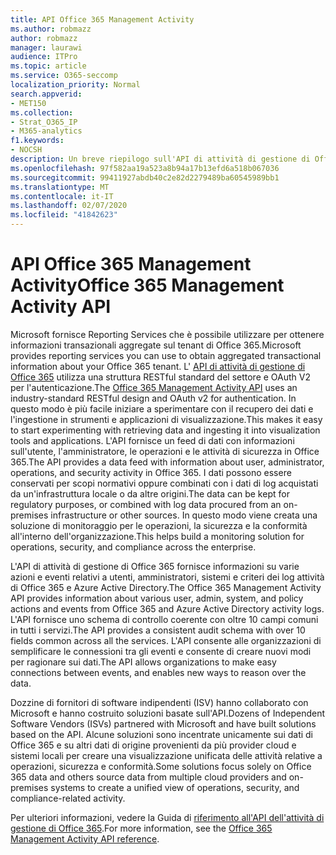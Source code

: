 ```yaml
---
title: API Office 365 Management Activity
ms.author: robmazz
author: robmazz
manager: laurawi
audience: ITPro
ms.topic: article
ms.service: O365-seccomp
localization_priority: Normal
search.appverid:
- MET150
ms.collection:
- Strat_O365_IP
- M365-analytics
f1.keywords:
- NOCSH
description: Un breve riepilogo sull'API di attività di gestione di Office 365.
ms.openlocfilehash: 97f582aa19a523a8b94a17b13efd6a518b067036
ms.sourcegitcommit: 99411927abdb40c2e82d2279489ba60545989bb1
ms.translationtype: MT
ms.contentlocale: it-IT
ms.lasthandoff: 02/07/2020
ms.locfileid: "41842623"
---
```

# <a name="office-365-management-activity-api"></a><span data-ttu-id="af54f-103">API Office 365 Management Activity</span><span class="sxs-lookup"><span data-stu-id="af54f-103">Office 365 Management Activity API</span></span>

<span data-ttu-id="af54f-104">Microsoft fornisce Reporting Services che è possibile utilizzare per ottenere informazioni transazionali aggregate sul tenant di Office 365.</span><span class="sxs-lookup"><span data-stu-id="af54f-104">Microsoft provides reporting services you can use to obtain aggregated transactional information about your Office 365 tenant.</span></span> <span data-ttu-id="af54f-105">L' [API di attività di gestione di Office 365](https://docs.microsoft.com/office/office-365-management-api/office-365-management-apis-overview) utilizza una struttura RESTful standard del settore e OAuth V2 per l'autenticazione.</span><span class="sxs-lookup"><span data-stu-id="af54f-105">The [Office 365 Management Activity API](https://docs.microsoft.com/office/office-365-management-api/office-365-management-apis-overview) uses an industry-standard RESTful design and OAuth v2 for authentication.</span></span> <span data-ttu-id="af54f-106">In questo modo è più facile iniziare a sperimentare con il recupero dei dati e l'ingestione in strumenti e applicazioni di visualizzazione.</span><span class="sxs-lookup"><span data-stu-id="af54f-106">This makes it easy to start experimenting with retrieving data and ingesting it into visualization tools and applications.</span></span> <span data-ttu-id="af54f-107">L'API fornisce un feed di dati con informazioni sull'utente, l'amministratore, le operazioni e le attività di sicurezza in Office 365.</span><span class="sxs-lookup"><span data-stu-id="af54f-107">The API provides a data feed with information about user, administrator, operations, and security activity in Office 365.</span></span> <span data-ttu-id="af54f-108">I dati possono essere conservati per scopi normativi oppure combinati con i dati di log acquistati da un'infrastruttura locale o da altre origini.</span><span class="sxs-lookup"><span data-stu-id="af54f-108">The data can be kept for regulatory purposes, or combined with log data procured from an on-premises infrastructure or other sources.</span></span> <span data-ttu-id="af54f-109">In questo modo viene creata una soluzione di monitoraggio per le operazioni, la sicurezza e la conformità all'interno dell'organizzazione.</span><span class="sxs-lookup"><span data-stu-id="af54f-109">This helps build a monitoring solution for operations, security, and compliance across the enterprise.</span></span>

<span data-ttu-id="af54f-110">L'API di attività di gestione di Office 365 fornisce informazioni su varie azioni e eventi relativi a utenti, amministratori, sistemi e criteri dei log attività di Office 365 e Azure Active Directory.</span><span class="sxs-lookup"><span data-stu-id="af54f-110">The Office 365 Management Activity API provides information about various user, admin, system, and policy actions and events from Office 365 and Azure Active Directory activity logs.</span></span> <span data-ttu-id="af54f-111">L'API fornisce uno schema di controllo coerente con oltre 10 campi comuni in tutti i servizi.</span><span class="sxs-lookup"><span data-stu-id="af54f-111">The API provides a consistent audit schema with over 10 fields common across all the services.</span></span> <span data-ttu-id="af54f-112">L'API consente alle organizzazioni di semplificare le connessioni tra gli eventi e consente di creare nuovi modi per ragionare sui dati.</span><span class="sxs-lookup"><span data-stu-id="af54f-112">The API allows organizations to make easy connections between events, and enables new ways to reason over the data.</span></span>

<span data-ttu-id="af54f-113">Dozzine di fornitori di software indipendenti (ISV) hanno collaborato con Microsoft e hanno costruito soluzioni basate sull'API.</span><span class="sxs-lookup"><span data-stu-id="af54f-113">Dozens of Independent Software Vendors (ISVs) partnered with Microsoft and have built solutions based on the API.</span></span> <span data-ttu-id="af54f-114">Alcune soluzioni sono incentrate unicamente sui dati di Office 365 e su altri dati di origine provenienti da più provider cloud e sistemi locali per creare una visualizzazione unificata delle attività relative a operazioni, sicurezza e conformità.</span><span class="sxs-lookup"><span data-stu-id="af54f-114">Some solutions focus solely on Office 365 data and others source data from multiple cloud providers and on-premises systems to create a unified view of operations, security, and compliance-related activity.</span></span> 

<span data-ttu-id="af54f-115">Per ulteriori informazioni, vedere la Guida di [riferimento all'API dell'attività di gestione di Office 365](https://docs.microsoft.com/office/office-365-management-api/office-365-management-activity-api-reference).</span><span class="sxs-lookup"><span data-stu-id="af54f-115">For more information, see the [Office 365 Management Activity API reference](https://docs.microsoft.com/office/office-365-management-api/office-365-management-activity-api-reference).</span></span>
